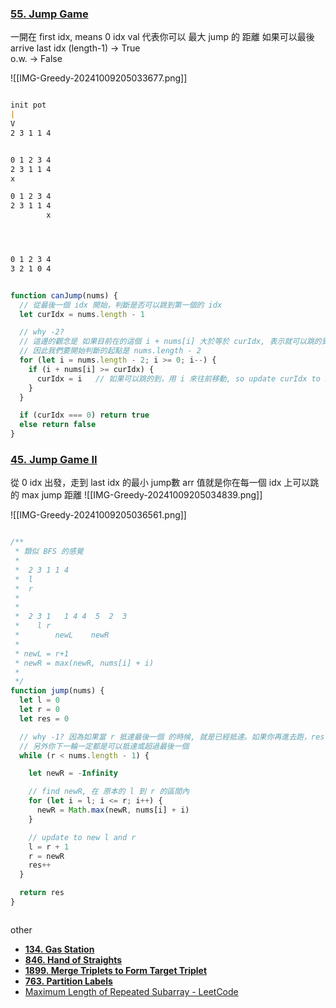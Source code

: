 

### [55. Jump Game](https://leetcode.com/problems/jump-game/)
一開在 first idx,  means 0 idx
val 代表你可以 最大 jump 的 距離
如果可以最後 arrive last idx (length-1) → True  
o.w. → False

![[IMG-Greedy-20241009205033677.png]]

```md

init pot
|
V
2 3 1 1 4


0 1 2 3 4
2 3 1 1 4
x

0 1 2 3 4
2 3 1 1 4
        x




0 1 2 3 4
3 2 1 0 4

```

```ts fold

function canJump(nums) {
  // 從最後一個 idx 開始，判斷是否可以跳到第一個的 idx
  let curIdx = nums.length - 1

  // why -2? 
  // 這邊的觀念是 如果目前在的這個 i + nums[i] 大於等於 curIdx, 表示就可以跳的到 curIdx, 然後我們往前走
  // 因此我們要開始判斷的起點是 nums.length - 2
  for (let i = nums.length - 2; i >= 0; i--) {
    if (i + nums[i] >= curIdx) {
      curIdx = i   // 如果可以跳的到，用 i 來往前移動, so update curIdx to i
    }
  }

  if (curIdx === 0) return true
  else return false
}


```

### [45. Jump Game II](https://leetcode.com/problems/jump-game-ii/)
從 0 idx 出發，走到 last idx 的最小 jump數
arr 值就是你在每一個 idx 上可以跳的 max jump 距離
![[IMG-Greedy-20241009205034839.png]]


![[IMG-Greedy-20241009205036561.png]]


```ts fold

/**
 * 類似 BFS 的感覺
 *
 *  2 3 1 1 4
 *  l
 *  r
 *
 *
 *  2 3 1   1 4 4  5  2  3
 *    l r
 *        newL    newR
 *
 * newL = r+1
 * newR = max(newR, nums[i] + i)
 *
 */
function jump(nums) {
  let l = 0
  let r = 0
  let res = 0

  // why -1? 因為如果當 r 抵達最後一個 的時候, 就是已經抵達。如果你再進去跑，res會多算一個
  // 另外你下一輪一定都是可以抵達或超過最後一個
  while (r < nums.length - 1) {

    let newR = -Infinity

    // find newR, 在 原本的 l 到 r 的區間內
    for (let i = l; i <= r; i++) {
      newR = Math.max(newR, nums[i] + i)
    }

    // update to new l and r
    l = r + 1
    r = newR
    res++
  }

  return res
}



```







other 
- [**134. Gas Station**](https://leetcode.com/problems/gas-station/)
- [**846. Hand of Straights**](https://leetcode.com/problems/hand-of-straights/)
- [**1899. Merge Triplets to Form Target Triplet**](https://leetcode.com/problems/merge-triplets-to-form-target-triplet/)
- [**763. Partition Labels**](https://leetcode.com/problems/partition-labels/)
- [Maximum Length of Repeated Subarray - LeetCode](https://leetcode.com/problems/maximum-length-of-repeated-subarray/)